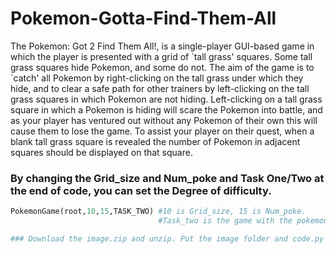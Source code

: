 # Pokemon-Gotta-Find-Them-All
The Pokemon: Got 2 Find Them All!, is a single-player GUI-based
game in which the player is presented with a grid of \`tall grass\' squares. Some tall grass squares
hide Pokemon, and some do not. The aim of the game is to `catch' all Pokemon by right-clicking
on the tall grass under which they hide, and to clear a safe path for other trainers by left-clicking
on the tall grass squares in which Pokemon are not hiding. Left-clicking on a tall grass square in
which a Pokemon is hiding will scare the Pokemon into battle, and as your player has ventured out
without any Pokemon of their own this will cause them to lose the game. To assist your player on
their quest, when a blank tall grass square is revealed the number of Pokemon in adjacent squares
should be displayed on that square.

### By changing the Grid_size and Num_poke and Task One/Two at the end of code, you can set the Degree of difficulty. 
```python
PokemonGame(root,10,15,TASK_TWO) #10 is Grid_size, 15 is Num_poke.
                                 #Task_two is the game with the pokemon image, Task_one is the basis idea of this game. 

### Download the image.zip and unzip. Put the image folder and code.py in the same folder. Then you can Run the code and play it! 
